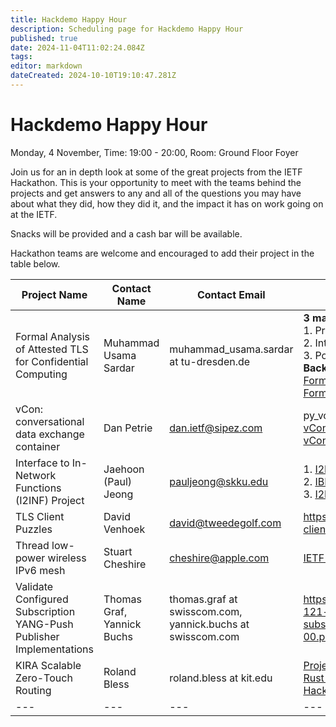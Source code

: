 ```yaml
---
title: Hackdemo Happy Hour
description: Scheduling page for Hackdemo Happy Hour
published: true
date: 2024-11-04T11:02:24.084Z
tags: 
editor: markdown
dateCreated: 2024-10-10T19:10:47.281Z
---
```


# Hackdemo Happy Hour
Monday, 4 November, Time: 19:00 - 20:00, Room: Ground Floor Foyer

Join us for an in depth look at some of the great projects from the IETF Hackathon. This is your opportunity to meet with the teams behind the projects and get answers to any and all of the questions you may have about what they did, how they did it, and the impact it has on work going on at the IETF. 

Snacks will be provided and a cash bar will be available.

Hackathon teams are welcome and encouraged to add their project in the table below.

| Project Name  |  Contact Name |  Contact Email |  Reference Link  |
|---|---|---|---|
|Formal Analysis of Attested TLS for Confidential Computing| Muhammad Usama Sardar| muhammad_usama.sardar at tu-dresden.de| **3 main ways to combine attestation in TLS:** <br> 1. Pre-handshake attestation ([Paper](https://www.researchgate.net/publication/385384309_Towards_Validation_of_TLS_13_Formal_Model_and_Vulnerabilities_in_Intel's_RA-TLS_Protocol)) <br> 2. Intra-handshake attestation ([Internet draft](https://datatracker.ietf.org/doc/draft-fossati-tls-attestation/)) <br> 3. Post-handshake attestation (Sec. 4 in [this draft](https://www.researchgate.net/publication/367284929_SoK_Attestation_in_Confidential_Computing)) <br> **Background on Attestation:** <br> [Formal Specs](https://www.researchgate.net/publication/375592777_Formal_Specification_and_Verification_of_Architecturally-defined_Attestation_Mechanisms_in_Arm_CCA_and_Intel_TDX) <br> [Formal analysis artifacts repo](https://github.com/CCC-Attestation/formal-spec-TEE)|
|vCon: conversational data exchange container|Dan Petrie|dan.ietf@sipez.com|py_vcon [repo README](https://qrs.ly/k6gadog), <br> [vCon WG](https://datatracker.ietf.org/wg/vcon/about/), <br> [vCon container I-D](https://datatracker.ietf.org/doc/draft-ietf-vcon-vcon-container/)|
|Interface to In-Network Functions (I2INF) Project| Jaehoon (Paul) Jeong|pauljeong@skku.edu|1. [I2INF Framework](https://datatracker.ietf.org/doc/draft-jeong-opsawg-i2inf-framework/), <br> 2. [IBM Framework for SDV in ITS](https://datatracker.ietf.org/doc/draft-jeong-opsawg-intent-based-sdv-framework/), <br>3. [I2INF Problem Statement](https://datatracker.ietf.org/doc/draft-jeong-opsawg-i2inf-problem-statement/)|
|TLS Client Puzzles|David Venhoek|david@tweedegolf.com|https://wiki.ietf.org/en/meeting/121/hackathon#tls-client-puzzles|
|Thread low-power wireless IPv6 mesh|Stuart Cheshire|cheshire@apple.com|[IETF 121 Thread Hackathon report](https://datatracker.ietf.org/meeting/121/materials/slides-121-hackathon-sessd-ietf-121-thread-hackathon-report-00.pdf)|
|Validate Configured Subscription YANG-Push Publisher Implementations|Thomas Graf, Yannick Buchs|thomas.graf at swisscom.com, yannick.buchs at swisscom.com|https://datatracker.ietf.org/meeting/121/materials/slides-121-hackathon-sessd-validate-configured-subscription-yang-push-publisher-implementations-00.pdf|
|KIRA Scalable Zero-Touch Routing|Roland Bless| roland.bless at kit.edu |[Project Page](https://s.kit.edu/KIRA)<br/> [Rust Code](https://gitlab.kit.edu/kit/tm/telematics/kira/kira-rust)<br/> [Hackathon IETF 121 Report](https://datatracker.ietf.org/meeting/121/materials/slides-121-hackathon-sessd-kira-hackathon-ietf-121-00) |
|---|---|---|---|